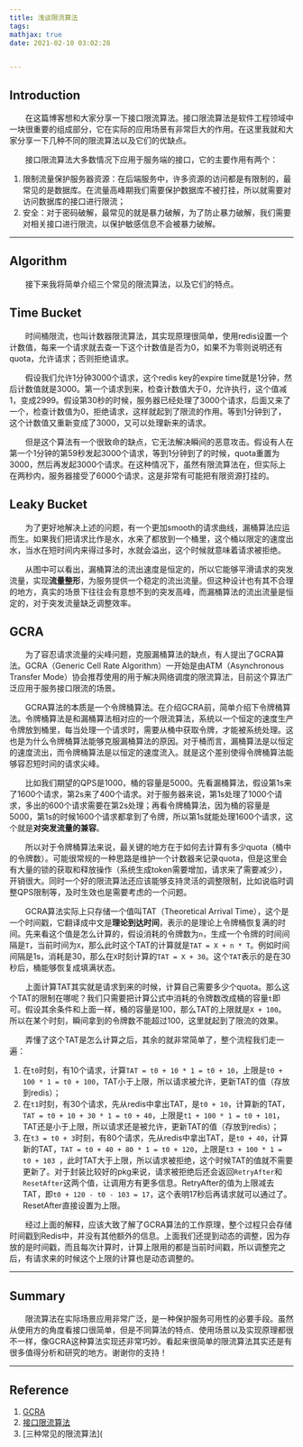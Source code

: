 ```yaml
---
title: 浅谈限流算法
tags:
mathjax: true
date: 2021-02-10 03:02:28


---
```


## Introduction

&emsp;&emsp;在这篇博客想和大家分享一下接口限流算法。接口限流算法是软件工程领域中一块很重要的组成部分，它在实际的应用场景有非常巨大的作用。在这里我就和大家分享一下几种不同的限流算法以及它们的优缺点。

<!-- more -->

&emsp;&emsp;接口限流算法大多数情况下应用于服务端的接口，它的主要作用有两个：

1. 限制流量保护服务器资源：在后端服务中，许多资源的访问都是有限制的，最常见的是数据库。在流量高峰期我们需要保护数据库不被打挂，所以就需要对访问数据库的接口进行限流；
2. 安全：对于密码破解，最常见的就是暴力破解，为了防止暴力破解，我们需要对相关接口进行限流，以保护敏感信息不会被暴力破解。

------

## Algorithm

&emsp;&emsp;接下来我将简单介绍三个常见的限流算法，以及它们的特点。

## Time Bucket

&emsp;&emsp;时间桶限流，也叫计数器限流算法，其实现原理很简单，使用redis设置一个计数值，每来一个请求就去查一下这个计数值是否为0，如果不为零则说明还有quota，允许请求；否则拒绝请求。

&emsp;&emsp;假设我们允许1分钟3000个请求，这个redis key的expire time就是1分钟，然后计数值就是3000。第一个请求到来，检查计数值大于0，允许执行，这个值减1，变成2999。假设第30秒的时候，服务器已经处理了3000个请求，后面又来了一个，检查计数值为0，拒绝请求，这样就起到了限流的作用。等到1分钟到了，这个计数值又重新变成了3000，又可以处理新来的请求。

&emsp;&emsp;但是这个算法有一个很致命的缺点，它无法解决瞬间的恶意攻击。假设有人在第一个1分钟的第59秒发起3000个请求，等到1分钟到了的时候，quota重置为3000，然后再发起3000个请求。在这种情况下，虽然有限流算法在，但实际上在两秒内，服务器接受了6000个请求，这是非常有可能把有限资源打挂的。

## Leaky Bucket

&emsp;&emsp;为了更好地解决上述的问题，有一个更加smooth的请求曲线，漏桶算法应运而生。如果我们把请求比作是水，水来了都放到一个桶里，这个桶以限定的速度出水，当水在短时间内来得过多时，水就会溢出，这个时候就意味着请求被拒绝。

&emsp;&emsp;从图中可以看出，漏桶算法的流出速度是恒定的，所以它能够平滑请求的突发流量，实现**流量整形**，为服务提供一个稳定的流出流量。但这种设计也有其不合理的地方，真实的场景下往往会有意想不到的突发高峰，而漏桶算法的流出流量是恒定的，对于突发流量缺乏调整效率。

## GCRA

&emsp;&emsp;为了容忍请求流量的尖峰问题，克服漏桶算法的缺点，有人提出了GCRA算法。GCRA（Generic Cell Rate Algorithm）一开始是由ATM（Asynchronous Transfer Mode）协会推荐使用的用于解决网络调度的限流算法，目前这个算法广泛应用于服务接口限流的场景。

&emsp;&emsp;GCRA算法的本质是一个令牌桶算法。在介绍GCRA前，简单介绍下令牌桶算法。令牌桶算法是和漏桶算法相对应的一个限流算法，系统以一个恒定的速度生产令牌放到桶里，每当处理一个请求时，需要从桶中获取令牌，才能被系统处理。这也是为什么令牌桶算法能够克服漏桶算法的原因。对于桶而言，漏桶算法是以恒定的速度流出，而令牌桶算法是以恒定的速度流入。就是这个差别使得令牌桶算法能够容忍短时间的请求尖峰。

&emsp;&emsp;比如我们期望的QPS是1000，桶的容量是5000。先看漏桶算法，假设第1s来了1600个请求，第2s来了400个请求。对于服务器来说，第1s处理了1000个请求，多出的600个请求需要在第2s处理；再看令牌桶算法，因为桶的容量是5000，第1s的时候1600个请求都拿到了令牌，所以第1s就能处理1600个请求，这个就是**对突发流量的兼容**。

&emsp;&emsp;所以对于令牌桶算法来说，最关键的地方在于如何去计算有多少quota（桶中的令牌数）。可能很常规的一种思路是维护一个计数器来记录quota，但是这里会有大量的锁的获取和释放操作（系统生成token需要增加，请求来了需要减少），开销很大。同时一个好的限流算法还应该能够支持灵活的调整限制，比如说临时调整QPS限制等，及时生效也是需要考虑的一个问题。

&emsp;&emsp;GCRA算法实际上只存储一个值叫TAT（Theoretical Arrival Time），这个是一个时间戳，它翻译成中文是**理论到达时间**，表示的是理论上令牌桶恢复满的时间。先来看这个值是怎么计算的，假设消耗的令牌数为`n`，生成一个令牌的时间间隔是`T`，当前时间为`X`，那么此时这个TAT的计算就是`TAT = X + n * T`。例如时间间隔是1s，消耗是30，那么在`X`时刻计算的`TAT = X + 30`。这个`TAT`表示的是在30秒后，桶能够恢复成填满状态。

&emsp;&emsp;上面计算TAT其实就是请求到来的时候，计算自己需要多少个quota。那么这个TAT的限制在哪呢？我们只需要把计算公式中消耗的令牌数改成桶的容量`t`即可。假设其余条件和上面一样，桶的容量是100，那么TAT的上限就是`X + 100`。所以在某个时刻，瞬间拿到的令牌数不能超过100，这里就起到了限流的效果。

&emsp;&emsp;弄懂了这个TAT是怎么计算之后，其余的就非常简单了，整个流程我们走一遍：

1. 在`t0`时刻，有10个请求，计算`TAT = t0 + 10 * 1 = t0 + 10`，上限是`t0 + 100 * 1 = t0 + 100`，TAT小于上限，所以请求被允许，更新TAT的值（存放到redis）；
2. 在`t1`时刻，有30个请求，先从redis中拿出TAT，是`t0 + 10`，计算新的TAT，`TAT = t0 + 10 + 30 * 1 = t0 + 40`，上限是`t1 + 100 * 1 = t0 + 101`，TAT还是小于上限，所以请求还是被允许，更新TAT的值（存放到redis）；
3. 在`t3 = t0 + 3`时刻，有80个请求，先从redis中拿出TAT，是`t0 + 40`，计算新的TAT，`TAT = t0 + 40 + 80 * 1 = t0 + 120`，上限是`t3 + 100 * 1 = t0 + 103 `，此时TAT大于上限，所以请求被拒绝，这个时候TAT的值就不需要更新了。对于封装比较好的pkg来说，请求被拒绝后还会返回`RetryAfter`和`ResetAfter`这两个值，让调用方有更多信息。RetryAfter的值为上限减去TAT，即`t0 + 120 - t0 - 103 = 17`，这个表明17秒后再请求就可以通过了。ResetAfter直接设置为上限。

&emsp;&emsp;经过上面的解释，应该大致了解了GCRA算法的工作原理，整个过程只会存储时间戳到Redis中，并没有其他额外的信息。上面我们还提到动态的调整，因为存放的是时间戳，而且每次计算时，计算上限用的都是当前时间戳，所以调整完之后，有请求来的时候这个上限的计算也是动态调整的。

------

## Summary

&emsp;&emsp;限流算法在实际场景应用非常广泛，是一种保护服务可用性的必要手段。虽然从使用方的角度看接口很简单，但是不同算法的特点、使用场景以及实现原理都很不一样，像GCRA这种算法实现还非常巧妙。看起来很简单的限流算法其实还是有很多值得分析和研究的地方。谢谢你的支持！

------

## Reference

1. [GCRA](https://brandur.org/rate-limiting)
2. [接口限流算法](https://www.jianshu.com/p/a59c13e70582)
3. [三种常见的限流算法](
